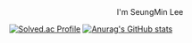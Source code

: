 
<div align=center>
I'm SeungMin Lee
</div>

[![Solved.ac Profile](http://mazassumnida.wtf/api/v2/generate_badge?boj=steampower33)](https://solved.ac/steampower33/)
[![Anurag's GitHub stats](https://github-readme-stats.vercel.app/api?username=steampower33)](https://github.com/anuraghazra/github-readme-stats)

